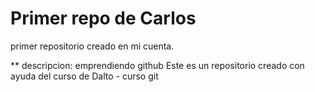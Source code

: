 # Primer repo de Carlos
primer repositorio creado en mi cuenta.

** descripcion: emprendiendo github
Este es un repositorio creado con ayuda del curso de Dalto - curso git

